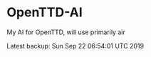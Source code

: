 # OpenTTD-AI
My AI for OpenTTD, will use primarily air

Latest backup: Sun Sep 22 06:54:01 UTC 2019
